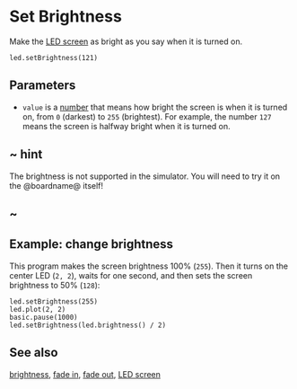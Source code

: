 # Set Brightness

Make the [LED screen](/device/screen) as bright as you say when it is
turned on.

```sig
led.setBrightness(121)
```

## Parameters

* ``value`` is a [number](/types/number) that means how
  bright the screen is when it is turned on, from `0` (darkest) to
  `255` (brightest). For example, the number `127` means the screen is
  halfway bright when it is turned on.

## ~ hint

The brightness is not supported in the simulator. You will need to try it on the @boardname@ itself!

## ~

## Example: change brightness

This program makes the screen brightness 100% (`255`).  Then it turns on
the center LED (`2, 2`), waits for one second, and then sets the screen
brightness to 50% (`128`):

```blocks
led.setBrightness(255)
led.plot(2, 2)
basic.pause(1000)
led.setBrightness(led.brightness() / 2)
```

## See also

[brightness](/makecode-blockeditor/reference/led/brightness), [fade in](/makecode-blockeditor/reference/led/fade-in), [fade out](/makecode-blockeditor/reference/led/fade-out), [LED screen](/device/screen)
